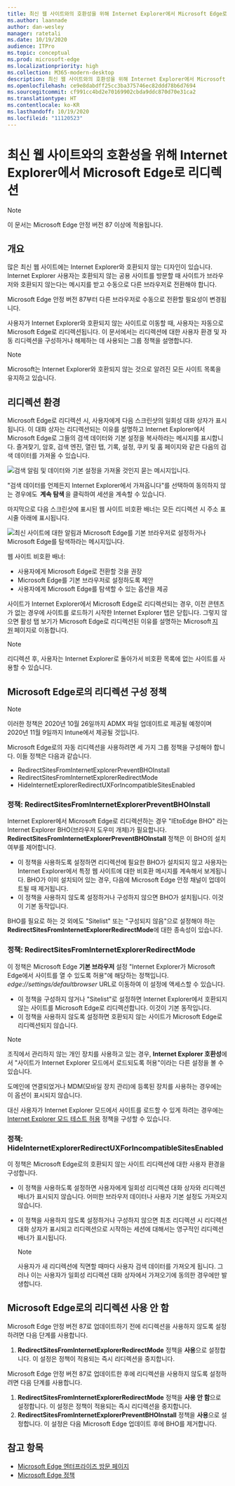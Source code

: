 ```yaml
---
title: 최신 웹 사이트와의 호환성을 위해 Internet Explorer에서 Microsoft Edge로 리디렉션
ms.author: laannade
author: dan-wesley
manager: ratetali
ms.date: 10/19/2020
audience: ITPro
ms.topic: conceptual
ms.prod: microsoft-edge
ms.localizationpriority: high
ms.collection: M365-modern-desktop
description: 최신 웹 사이트와의 호환성을 위해 Internet Explorer에서 Microsoft Edge로 리디렉션
ms.openlocfilehash: ce9e8dabdff25cc3ba375746ec82ddd78b6d7694
ms.sourcegitcommit: cf991cc4bd2e70169902cbda9ddc870d70e31ca2
ms.translationtype: HT
ms.contentlocale: ko-KR
ms.lasthandoff: 10/19/2020
ms.locfileid: "11120523"
---
```

# 최신 웹 사이트와의 호환성을 위해 Internet Explorer에서 Microsoft Edge로 리디렉션

> [!NOTE]
> 이 문서는 Microsoft Edge 안정 버전 87 이상에 적용됩니다.

## 개요

많은 최신 웹 사이트에는 Internet Explorer와 호환되지 않는 디자인이 있습니다. Internet Explorer 사용자는 호환되지 않는 공용 사이트를 방문할 때 사이트가 브라우저와 호환되지 않는다는 메시지를 받고 수동으로 다른 브라우저로 전환해야 합니다.

Microsoft Edge 안정 버전 87부터 다른 브라우저로 수동으로 전환할 필요성이 변경됩니다.

사용자가 Internet Explorer와 호환되지 않는 사이트로 이동할 때, 사용자는 자동으로 Microsoft Edge로 리디렉션됩니다. 이 문서에서는 리디렉션에 대한 사용자 환경 및 자동 리디렉션을 구성하거나 해제하는 데 사용되는 그룹 정책을 설명합니다.

> [!NOTE]
> Microsoft는 Internet Explorer와 호환되지 않는 것으로 알려진 모든 사이트 목록을 유지하고 있습니다.

## 리디렉션 환경

Microsoft Edge로 리디렉션 시, 사용자에게 다음 스크린샷의 일회성 대화 상자가 표시됩니다. 이 대화 상자는 리디렉션되는 이유를 설명하고 Internet Explorer에서 Microsoft Edge로 그들의 검색 데이터와 기본 설정을 복사하라는 메시지를 표시합니다. 즐겨찾기, 암호, 검색 엔진, 열린 탭, 기록, 설정, 쿠키 및 홈 페이지와 같은 다음의 검색 데이터를 가져올 수 있습니다.

![검색 알림 및 데이터와 기본 설정을 가져올 것인지 묻는 메시지입니다.](media/edge-learnmore-neededge/neededge-dialog1.png)

"검색 데이터를 언제든지 Internet Explorer에서 가져옵니다"를 선택하여 동의하지 않는 경우에도  **계속 탐색** 을 클릭하여 세션을 계속할 수 있습니다.

마지막으로 다음 스크린샷에 표시된 웹 사이트 비호환 배너는 모든 리디렉션 시 주소 표시줄 아래에 표시됩니다.

![최신 사이트에 대한 알림과 Microsoft Edge를 기본 브라우저로 설정하거나 Microsoft Edge를 탐색하라는 메시지입니다.](media/edge-learnmore-neededge/neededge-banner.png)

웹 사이트 비호환 배너:

- 사용자에게 Microsoft Edge로 전환할 것을 권장
- Microsoft Edge를 기본 브라우저로 설정하도록 제안
- 사용자에게 Microsoft Edge를 탐색할 수 있는 옵션을 제공

사이트가 Internet Explorer에서 Microsoft Edge로 리디렉션되는 경우, 이전 콘텐츠가 없는 경우에 사이트를 로드하기 시작한 Internet Explorer 탭은 닫힙니다. 그렇지 않으면 활성 탭 보기가 Microsoft Edge로 리디렉션된 이유를 설명하는 Microsoft [지원](https://support.microsoft.com/office/the-website-you-were-trying-to-reach-doesn-t-work-with-internet-explorer-8f5fc675-cd47-414c-9535-12821ddfc554?ui=en-US&rs=en-US&ad=US) 페이지로 이동합니다.

> [!NOTE]
> 리디렉션 후, 사용자는 Internet Explorer로 돌아가서 비호환 목록에 없는 사이트를 사용할 수 있습니다.  

## Microsoft Edge로의 리디렉션 구성 정책

> [!NOTE]
> 이러한 정책은 2020년 10월 26일까지 ADMX 파일 업데이트로 제공될 예정이며 2020년 11월 9일까지 Intune에서 제공될 것입니다.

Microsoft Edge로의 자동 리디렉션을 사용하려면 세 가지 그룹 정책을 구성해야 합니다. 이들 정책은 다음과 같습니다.

- RedirectSitesFromInternetExplorerPreventBHOInstall
- RedirectSitesFromInternetExplorerRedirectMode
- HideInternetExplorerRedirectUXForIncompatibleSitesEnabled

### 정책: RedirectSitesFromInternetExplorerPreventBHOInstall

Internet Explorer에서 Microsoft Edge로 리디렉션하는 경우 "IEtoEdge BHO" 라는 Internet Explorer BHO(브라우저 도우미 개체)가 필요합니다. **RedirectSitesFromInternetExplorerPreventBHOInstall** 정책은 이 BHO의 설치 여부를 제어합니다.  

- 이 정책을 사용하도록 설정하면 리디렉션에 필요한 BHO가 설치되지 않고 사용자는 Internet Explorer에서 특정 웹 사이트에 대한 비호환 메시지를 계속해서 보게됩니다. BHO가 이미 설치되어 있는 경우, 다음에 Microsoft Edge 안정 채널이 업데이트될 때 제거됩니다.
- 이 정책을 사용하지 않도록 설정하거나 구성하지 않으면 BHO가 설치됩니다. 이것이 기본 동작입니다.

BHO를 필요로 하는 것 외에도 "Sitelist" 또는 "구성되지 않음"으로 설정해야 하는 **RedirectSitesFromInternetExplorerRedirectMode**에 대한 종속성이 있습니다.

### 정책: RedirectSitesFromInternetExplorerRedirectMode

 이 정책은 Microsoft Edge **기본 브라우저** 설정 "Internet Explorer가 Microsoft Edge에서 사이트를 열 수 있도록 허용"에 해당하는 정책입니다. *edge://settings/defaultbrowser* URL로 이동하여 이 설정에 액세스할 수 있습니다.  

- 이 정책을 구성하지 않거나 "Sitelist"로 설정하면 Internet Explorer에서 호환되지 않는 사이트를 Microsoft Edge로 리디렉션합니다. 이것이 기본 동작입니다.
- 이 정책을 사용하지 않도록 설정하면 호환되지 않는 사이트가 Microsoft Edge로 리디렉션되지 않습니다.

> [!NOTE]
> 조직에서 관리하지 않는 개인 장치를 사용하고 있는 경우, **Internet Explorer 호환성**에서 "사이트가 Internet Explorer 모드에서 로드되도록 허용"이라는 다른 설정을 볼 수 있습니다.
>
>도메인에 연결되었거나 MDM(모바일 장치 관리)에 등록된 장치를 사용하는 경우에는 이 옵션이 표시되지 않습니다.
>
> 대신 사용자가 Internet Explorer 모드에서 사이트를 로드할 수 있게 하려는 경우에는 [Internet Explorer 모드 테스트 허용](https://docs.microsoft.com/deployedge/microsoft-edge-policies#allow-internet-explorer-mode-testing) 정책을 구성할 수 있습니다.

### 정책: HideInternetExplorerRedirectUXForIncompatibleSitesEnabled

이 정책은 Microsoft Edge로의 호환되지 않는 사이트 리디렉션에 대한 사용자 환경을 구성합니다.  

- 이 정책을 사용하도록 설정하면 사용자에게 일회성 리디렉션 대화 상자와 리디렉션 배너가 표시되지 않습니다. 어떠한 브라우저 데이터나 사용자 기본 설정도 가져오지 않습니다.
- 이 정책을 사용하지 않도록 설정하거나 구성하지 않으면 최초 리디렉션 시 리디렉션 대화 상자가 표시되고 리디렉션으로 시작하는 세션에 대해서는 영구적인 리디렉션 배너가 표시됩니다.

  > [!NOTE]
  > 사용자가 새 리디렉션에 직면할 때마다 사용자 검색 데이터를 가져오게 됩니다. 그러나 이는 사용자가 일회성 리디렉션 대화 상자에서 가져오기에 동의한 경우에만 발생합니다.

## Microsoft Edge로의 리디렉션 사용 안 함

Microsoft Edge 안정 버전 87로 업데이트하기 전에 리디렉션을 사용하지 않도록 설정하려면 다음 단계를 사용합니다.

1. **RedirectSitesFromInternetExplorerRedirectMode** 정책을 **사용**으로 설정합니다. 이 설정은 정책이 적용되는 즉시 리디렉션을 중지합니다.

Microsoft Edge 안정 버전 87로 업데이트한 후에 리디렉션을 사용하지 않도록 설정하려면 다음 단계를 사용합니다.

1. **RedirectSitesFromInternetExplorerRedirectMode** 정책을 **사용 안 함**으로 설정합니다. 이 설정은 정책이 적용되는 즉시 리디렉션을 중지합니다.
2. **RedirectSitesFromInternetExplorerPreventBHOInstall** 정책을 **사용**으로 설정합니다. 이 설정은 다음 Microsoft Edge 업데이트 후에 BHO를 제거합니다.

## 참고 항목

- [Microsoft Edge 엔터프라이즈 방문 페이지](https://aka.ms/EdgeEnterprise)
- [Microsoft Edge 정책](https://docs.microsoft.com/deployedge/microsoft-edge-policies)